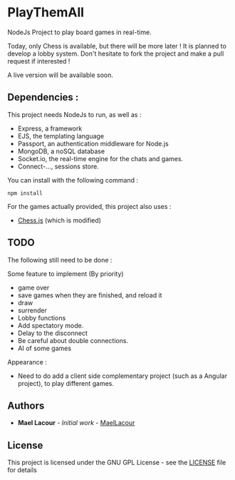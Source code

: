 # PlayThemAll

NodeJs Project to play board games in real-time. 

Today, only Chess is available, but there will be more later !
It is planned to develop a lobby system. Don't hesitate to fork the project and make a pull request if interested !

A live version will be available soon.

## Dependencies :

This project needs NodeJs to run, as well as :
- Express, a framework 
- EJS, the templating language
- Passport, an authentication middleware for Node.js
- MongoDB, a noSQL database
- Socket.io, the real-time engine for the chats and games.
- Connect-..., sessions store.
	
You can install with the following command :
```
npm install
```

For the games actually provided, this project also uses :
- [Chess.js](https://github.com/jhlywa/chess.js) (which is modified)


## TODO

The following still need to be done :

Some feature to implement (By priority)
- game over
- save games when they are finished, and reload it
- draw
- surrender
- Lobby functions
- Add spectatory mode.
- Delay to the disconnect
- Be careful about double connections.
- AI of some games

Appearance : 
- Need to do add a client side complementary project (such as a Angular project), to play different games.



## Authors

* **Mael Lacour** - *Initial work* - [MaelLacour](https://github.com/MaelLacour)


## License

This project is licensed under the GNU GPL License - see the [LICENSE](LICENSE) file for details



